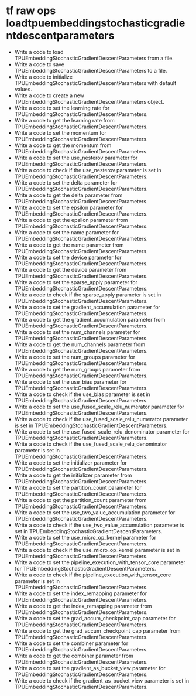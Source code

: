 # tf raw ops loadtpuembeddingstochasticgradientdescentparameters

- Write a code to load TPUEmbeddingStochasticGradientDescentParameters from a file.
- Write a code to save TPUEmbeddingStochasticGradientDescentParameters to a file.
- Write a code to initialize TPUEmbeddingStochasticGradientDescentParameters with default values.
- Write a code to create a new TPUEmbeddingStochasticGradientDescentParameters object.
- Write a code to set the learning rate for TPUEmbeddingStochasticGradientDescentParameters.
- Write a code to get the learning rate from TPUEmbeddingStochasticGradientDescentParameters.
- Write a code to set the momentum for TPUEmbeddingStochasticGradientDescentParameters.
- Write a code to get the momentum from TPUEmbeddingStochasticGradientDescentParameters.
- Write a code to set the use_nesterov parameter for TPUEmbeddingStochasticGradientDescentParameters.
- Write a code to check if the use_nesterov parameter is set in TPUEmbeddingStochasticGradientDescentParameters.
- Write a code to set the delta parameter for TPUEmbeddingStochasticGradientDescentParameters.
- Write a code to get the delta parameter from TPUEmbeddingStochasticGradientDescentParameters.
- Write a code to set the epsilon parameter for TPUEmbeddingStochasticGradientDescentParameters.
- Write a code to get the epsilon parameter from TPUEmbeddingStochasticGradientDescentParameters.
- Write a code to set the name parameter for TPUEmbeddingStochasticGradientDescentParameters.
- Write a code to get the name parameter from TPUEmbeddingStochasticGradientDescentParameters.
- Write a code to set the device parameter for TPUEmbeddingStochasticGradientDescentParameters.
- Write a code to get the device parameter from TPUEmbeddingStochasticGradientDescentParameters.
- Write a code to set the sparse_apply parameter for TPUEmbeddingStochasticGradientDescentParameters.
- Write a code to check if the sparse_apply parameter is set in TPUEmbeddingStochasticGradientDescentParameters.
- Write a code to set the gradient_accumulation parameter for TPUEmbeddingStochasticGradientDescentParameters.
- Write a code to get the gradient_accumulation parameter from TPUEmbeddingStochasticGradientDescentParameters.
- Write a code to set the num_channels parameter for TPUEmbeddingStochasticGradientDescentParameters.
- Write a code to get the num_channels parameter from TPUEmbeddingStochasticGradientDescentParameters.
- Write a code to set the num_groups parameter for TPUEmbeddingStochasticGradientDescentParameters.
- Write a code to get the num_groups parameter from TPUEmbeddingStochasticGradientDescentParameters.
- Write a code to set the use_bias parameter for TPUEmbeddingStochasticGradientDescentParameters.
- Write a code to check if the use_bias parameter is set in TPUEmbeddingStochasticGradientDescentParameters.
- Write a code to set the use_fused_scale_relu_numerator parameter for TPUEmbeddingStochasticGradientDescentParameters.
- Write a code to check if the use_fused_scale_relu_numerator parameter is set in TPUEmbeddingStochasticGradientDescentParameters.
- Write a code to set the use_fused_scale_relu_denominator parameter for TPUEmbeddingStochasticGradientDescentParameters.
- Write a code to check if the use_fused_scale_relu_denominator parameter is set in TPUEmbeddingStochasticGradientDescentParameters.
- Write a code to set the initializer parameter for TPUEmbeddingStochasticGradientDescentParameters.
- Write a code to get the initializer parameter from TPUEmbeddingStochasticGradientDescentParameters.
- Write a code to set the partition_count parameter for TPUEmbeddingStochasticGradientDescentParameters.
- Write a code to get the partition_count parameter from TPUEmbeddingStochasticGradientDescentParameters.
- Write a code to set the use_two_value_accumulation parameter for TPUEmbeddingStochasticGradientDescentParameters.
- Write a code to check if the use_two_value_accumulation parameter is set in TPUEmbeddingStochasticGradientDescentParameters.
- Write a code to set the use_micro_op_kernel parameter for TPUEmbeddingStochasticGradientDescentParameters.
- Write a code to check if the use_micro_op_kernel parameter is set in TPUEmbeddingStochasticGradientDescentParameters.
- Write a code to set the pipeline_execution_with_tensor_core parameter for TPUEmbeddingStochasticGradientDescentParameters.
- Write a code to check if the pipeline_execution_with_tensor_core parameter is set in TPUEmbeddingStochasticGradientDescentParameters.
- Write a code to set the index_remapping parameter for TPUEmbeddingStochasticGradientDescentParameters.
- Write a code to get the index_remapping parameter from TPUEmbeddingStochasticGradientDescentParameters.
- Write a code to set the grad_accum_checkpoint_cap parameter for TPUEmbeddingStochasticGradientDescentParameters.
- Write a code to get the grad_accum_checkpoint_cap parameter from TPUEmbeddingStochasticGradientDescentParameters.
- Write a code to set the combiner parameter for TPUEmbeddingStochasticGradientDescentParameters.
- Write a code to get the combiner parameter from TPUEmbeddingStochasticGradientDescentParameters.
- Write a code to set the gradient_as_bucket_view parameter for TPUEmbeddingStochasticGradientDescentParameters.
- Write a code to check if the gradient_as_bucket_view parameter is set in TPUEmbeddingStochasticGradientDescentParameters.